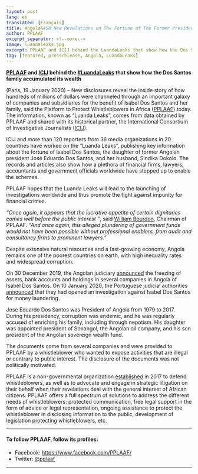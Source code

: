 ```yaml
---
layout: post
lang: en
translated: [Français]
title: Angola&#58 New Revelations on The Fortune of The Former President's Family
author: PPLAAF
excerpt_separator: <!--more-->
image: luandaleaks.jpg
excerpt: PPLAAF and ICIJ behind the LuandaLeaks that show how the Dos Santos family accumulated its wealth
tag: [featured, pressrelease, Angola, LuandaLeaks]
---
```

**[PPLAAF](https://www.pplaaf.org/) and [ICIJ](https://www.icij.org/) behind the [#LuandaLeaks](https://twitter.com/search?q=%23luandaleaks&src=typed_query) that show how the Dos Santos family accumulated its wealth**

(Paris, 19 January 2020) – New disclosures reveal the inside story of how hundreds of millions of dollars were channeled through an important galaxy of companies and subsidiaries for the benefit of Isabel Dos Santos and her family, said the Platform to Protect Whistleblowers in Africa ([PPLAAF](https://www.pplaaf.org/)) today. The information, known as “Luanda Leaks”, comes from data obtained by PPLAAF and shared with its historical partner, the International Consortium of Investigative Journalists ([ICIJ](https://www.icij.org/)).

ICIJ and more than 120 reporters from 36 media organizations in 20 countries have worked on the “Luanda Leaks”, publishing key information about the fortune of Isabel Dos Santos, the daughter of former Angolan president José Eduardo Dos Santos, and her husband, Sindika Dokolo. The records and articles also show how a plethora of financial firms, lawyers, accountants and government officials worldwide have stepped up to enable the schemes.

PPLAAF hopes that the Luanda Leaks will lead to the launching of investigations worldwide and thus promote the fight against impunity for financial crimes. 

_“Once again, it appears that the lucrative appetite of certain dignitaries comes well before the public interest ”_, said [William Bourdon](https://www.pplaaf.org/who-we-are.html), Chairman of PPLAAF. _“And once again, this alleged plundering of government funds would not have been possible without professional enablers, from audit and consultancy firms to prominent lawyers.”_

Despite extensive natural resources and a fast-growing economy, Angola remains one of the poorest countries on earth, with high inequality rates and widespread corruption.

On 30 December 2019, the Angolan judiciary [announced](https://www.nytimes.com/2019/12/31/world/africa/isabel-dos-santos-frozen-assets.html) the freezing of assets, bank accounts and holdings in several companies in Angola of Isabel Dos Santos. On 10 January 2020, the Portuguese judicial authorities [announced](https://www.france24.com/en/20200110-portugal-investigating-billionaire-daughter-of-angola-ex-president) that they had opened an investigation against Isabel Dos Santos for money laundering. 

Jose Eduardo Dos Santos was President of Angola from 1979 to 2017. During his presidency, corruption was endemic, and he was regularly accused of enriching his family, including through nepotism. His daughter was appointed president of Sonangol, the Angolan oil company, and his son president of the Angolan sovereign wealth fund. 

The documents come from several companies and were provided to PPLAAF by a whistleblower who wanted to expose activities that are illegal or contrary to public interest. The disclosure of the documents was not politically motivated.  

PPLAAF is a non-governmental organization [established](https://www.theguardian.com/world/2017/mar/10/rebels-with-a-cause-africas-whistleblowers-need-urgent-protection) in 2017 to defend whistleblowers, as well as to advocate and engage in strategic litigation on their behalf when their revelations deal with the general interest of African citizens. PPLAAF offers a full spectrum of solutions to address the different needs of whistleblowers: protected communication, free legal support in the form of advice or legal representation, ongoing assistance to protect the whistleblower in disclosing information to the public, development of legislation protecting whistleblowers, etc.

----------------------

#### To follow PPLAAF, follow its profiles:
- Facebook: <https://www.facebook.com/PPLAAF/>
- Twitter: [@pplaaf](https://twitter.com/pplaaf)

-----
